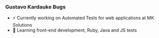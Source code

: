 ### Gustavo Kardauke Bugs

- ⚡️ Currently working on Automated Tests for web applications at MK Solutions
- 🌱 Learning front-end development, Ruby, Java and JS tests
